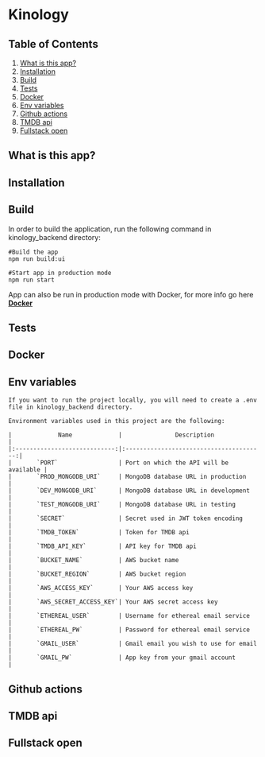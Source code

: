 # Kinology

## Table of Contents

1. [What is this app?](#what-is-this-app)
2. [Installation](#installation)
3. [Build](#build)
4. [Tests](#tests)
5. [Docker](#docker)
6. [Env variables](#env-variables)
7. [Github actions](#github-actions)
8. [TMDB api](#tmdb)
9. [Fullstack open](#fso)

## <a name="what-is-this-app">What is this app?</a>

## <a name="installation">Installation</a>

## <a name="build">Build</a>

In order to build the application, run the following command in kinology_backend directory:

```
#Build the app
npm run build:ui

#Start app in production mode
npm run start
```

App can also be run in production mode with Docker, for more info go here **[Docker](#docker)**

## <a name="tests">Tests</a>

## <a name="docker">Docker</a>

## <a name="env-variables">Env variables</a>

    If you want to run the project locally, you will need to create a .env file in kinology_backend directory.

    Environment variables used in this project are the following:

    |             Name             |               Description               |
    |:----------------------------:|:---------------------------------------:|
    |       `PORT`                 | Port on which the API will be available |
    |       `PROD_MONGODB_URI`     | MongoDB database URL in production      |
    |       `DEV_MONGODB_URI`      | MongoDB database URL in development     |
    |       `TEST_MONGODB_URI`     | MongoDB database URL in testing         |
    |       `SECRET`               | Secret used in JWT token encoding       |
    |       `TMDB_TOKEN`           | Token for TMDB api                      |
    |       `TMDB_API_KEY`         | API key for TMDB api                    |
    |       `BUCKET_NAME`          | AWS bucket name                         |
    |       `BUCKET_REGION`        | AWS bucket region                       |
    |       `AWS_ACCESS_KEY`       | Your AWS access key                     |
    |       `AWS_SECRET_ACCESS_KEY`| Your AWS secret access key              |
    |       `ETHEREAL_USER`        | Username for ethereal email service     |
    |       `ETHEREAL_PW`          | Password for ethereal email service     |
    |       `GMAIL_USER`           | Gmail email you wish to use for email   |
    |       `GMAIL_PW`             | App key from your gmail account         |

## <a name="github-actions">Github actions</a>

## <a name="tmdb">TMDB api</a>

## <a name="fso">Fullstack open</a>

```

```
